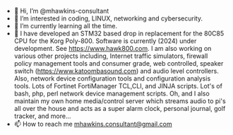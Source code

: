 - 👋 Hi, I’m @mhawkins-consultant
- 👀 I’m interested in coding, LINUX, networking and cybersecurity.
- 🌱 I’m currently learning all the time.
- 💞️ I have developed an STM32 based drop in replacement for the 80C85 CPU for the Korg Poly-800. Software is currently (2024) under development. See https://www.hawk800.com. I am also working on various other projects including, Internet traffic simulators, firewall policy management tools and consumer grade, web controlled, speaker switch (https://www.katoombasound.com) and audio level controllers. Also, network device configuration tools and configuration analysis tools. Lots of Fortinet FortiManager TCL,CLI, and JINJA scripts. Lot's of bash, php, perl network device management scripts. Oh, and I also maintain my own home media/control server which streams audio to pi's all over the house and acts as a super alarm clock, personal journal, golf tracker, and more...
- 📫 How to reach me mhawkins.consultant@gmail.com

<!---
mhawkins-consultant/mhawkins-consultant is a ✨ special ✨ repository because its `README.md` (this file) appears on your GitHub profile.
You can click the Preview link to take a look at your changes.
--->
